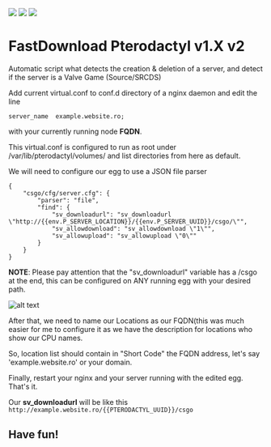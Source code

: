 ![](https://img.shields.io/github/languages/top/alexevladgabriel/fastdl-pterodactyl?label=Shell&style=flat-square)
![](https://img.shields.io/github/license/alexevladgabriel/fastdl-pterodactyl?color=F56E41&label=License&style=flat-square)
![](https://img.shields.io/badge/Discord-Scai%238477-0E47B3?style=flat-square)
# FastDownload Pterodactyl v1.X v2
Automatic script what detects the creation & deletion of a server, and detect if the server is a Valve Game (Source/SRCDS)

Add current virtual.conf to conf.d directory of a nginx daemon and edit the line 
```
server_name  example.website.ro;
```
with your currently running node **FQDN**.

This virtual.conf is configured to run as root under /var/lib/pterodactyl/volumes/ and list directories from here as default.


We will need to configure our egg to use a JSON file parser

```
{
    "csgo/cfg/server.cfg": {
        "parser": "file",
        "find": {
            "sv_downloadurl": "sv_downloadurl \"http://{{env.P_SERVER_LOCATION}}/{{env.P_SERVER_UUID}}/csgo/\"",
            "sv_allowdownload": "sv_allowdownload \"1\"",
            "sv_allowupload": "sv_allowupload \"0\""
        }
    }
}
```
**NOTE**: Please pay attention that the "sv_downloadurl" variable has a /csgo at the end, this can be configured on ANY running egg with your desired path.


![alt text](http://repository.btstelecom.ro/pterodactyl_images/Screenshot_15.png)

After that, we need to name our Locations as our FQDN(this was much easier for me to configure it as we have the description for locations who show our CPU names.

So, location list should contain in "Short Code" the FQDN address, let's say 'example.website.ro' or your domain.

Finally, restart your nginx and your server running with the edited egg. That's it.

Our **sv_downloadurl** will be like this
`http://example.website.ro/{{PTERODACTYL_UUID}}/csgo`

## Have fun!
